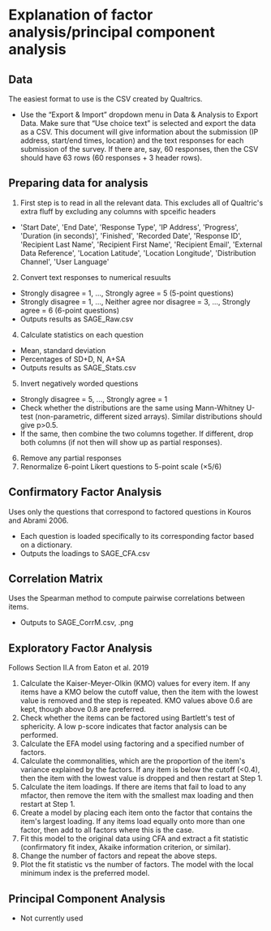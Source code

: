 # Explanation of factor analysis/principal component analysis

## Data
The easiest format to use is the CSV created by Qualtrics.
- Use the “Export & Import” dropdown menu in Data & Analysis to Export Data. Make sure that “Use choice text” is selected and export the data as a CSV.
This document will give information about the submission (IP address, start/end times, location) and the text responses for each submission of the survey. If there are, say, 60 responses, then the CSV should have 63 rows (60 responses + 3 header rows).

## Preparing data for analysis
1. First step is to read in all the relevant data. This excludes all of Qualtric's extra fluff by excluding any columns with spceific headers
- 'Start Date', 'End Date', 'Response Type', 'IP Address', 'Progress', 'Duration (in seconds)', 'Finished', 'Recorded Date', 'Response ID', 'Recipient Last Name', 'Recipient First Name', 'Recipient Email', 'External Data Reference', 'Location Latitude', 'Location Longitude', 'Distribution Channel', 'User Language'
2. Convert text responses to numerical resuults
- Strongly disagree = 1, ..., Strongly agree = 5 (5-point questions)
- Strongly disagree = 1, ..., Neither agree nor disagree = 3, ..., Strongly agree = 6 (6-point questions)
- Outputs results as SAGE_Raw.csv
4. Calculate statistics on each question
- Mean, standard deviation
- Percentages of SD+D, N, A+SA
- Outputs results as SAGE_Stats.csv
5. Invert negatively worded questions
- Strongly disagree = 5, ..., Strongly agree = 1
- Check whether the distributions are the same using Mann-Whitney U-test (non-parametric, different sized arrays). Similar distributions should give p>0.5.
- If the same, then combine the two columns together. If different, drop both columns (if not then will show up as partial responses).
6. Remove any partial responses
7. Renormalize 6-point Likert questions to 5-point scale ($\times 5/6$)

## Confirmatory Factor Analysis
Uses only the questions that correspond to factored questions in Kouros and Abrami 2006.
- Each question is loaded specifically to its corresponding factor based on a dictionary.
- Outputs the loadings to SAGE_CFA.csv

## Correlation Matrix
Uses the Spearman method to compute pairwise correlations between items.
- Outputs to SAGE_CorrM.csv, .png

## Exploratory Factor Analysis
Follows Section II.A from Eaton et al. 2019
1. Calculate the Kaiser-Meyer-Olkin (KMO) values for every item. If any items have a KMO below the cutoff value, then the item with the lowest value is removed and the step is repeated. KMO values above 0.6 are kept, though above 0.8 are preferred.
2. Check whether the items can be factored using Bartlett's test of sphericity. A low p-score indicates that factor analysis can be performed.
3. Calculate the EFA model using factoring and a specified number of factors.
4. Calculate the commonalities, which are the proportion of the item's variance explained by the factors. If any item is below the cutoff (<0.4), then the item with the lowest value is dropped and then restart at Step 1.
5. Calculate the item loadings. If there are items that fail to load to any mfactor, then remove the item with the smallest max loading and then restart at Step 1.
6. Create a model by placing each item onto the factor that contains the item's largest loading. If any items load equally onto more than one factor, then add to all factors where this is the case.
7. Fit this model to the original data using CFA and extract a fit statistic (confirmatory fit index, Akaike information criterion, or similar).
8. Change the number of factors and repeat the above steps.
9. Plot the fit statistic vs the number of factors. The model with the local minimum index is the preferred model.

## Principal Component Analysis
- Not currently used